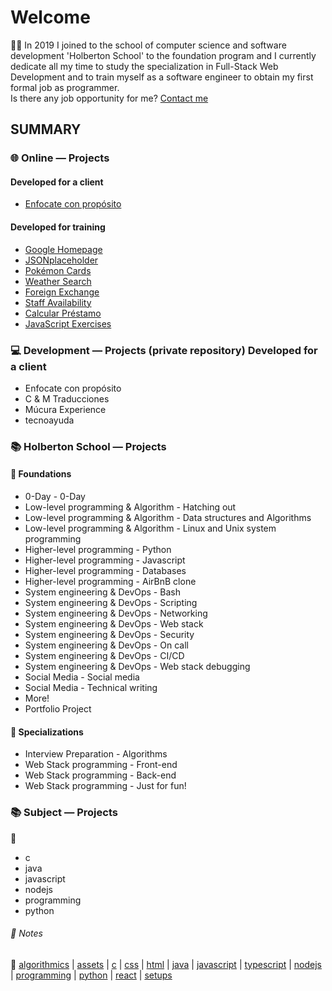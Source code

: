 # Welcome
:man_technologist: In 2019 I joined to the school of computer science and software development 'Holberton School' to the foundation program and I currently dedicate all my time to study the specialization in Full-Stack Web Development and to train myself as a software engineer to obtain my first formal job as programmer.  
Is there any job opportunity for me? [Contact me](https://www.javierandresgp.com)

## SUMMARY

### :globe_with_meridians: Online ― Projects
#### Developed for a client
* [Enfocate con propósito](http://www.enfocateconproposito.org/)
#### Developed for training
* [Google Homepage](https://javierandresgp.github.io/github_pages-google_homepage/)
* [JSONplaceholder](https://javierandresgp.github.io/github_pages-jsonplaceholder/)
* [Pokémon Cards](https://javierandresgp.github.io/github_pages-pokemon_cards/)
* [Weather Search](https://javierandresgp.github.io/github_pages-weather_search/)
* [Foreign Exchange](https://javierandresgp.github.io/github_pages-foreign_exchange/)
* [Staff Availability](https://javierandresgp.github.io/github_pages-staff_availability/)
* [Calcular Préstamo](https://javierandresgp.github.io/github_pages-calcular_prestamo/)
* [JavaScript Exercises](https://javierandresgp.github.io/github_pages-javascript_exercises/)

### :computer: Development ― Projects (private repository) Developed for a client
* Enfocate con propósito
* C & M Traducciones
* Múcura Experience
* tecnoayuda

### :books: Holberton School ― Projects
#### :open_file_folder: Foundations
* 0-Day - 0-Day
* Low-level programming & Algorithm - Hatching out
* Low-level programming & Algorithm - Data structures and Algorithms
* Low-level programming & Algorithm - Linux and Unix system programming
* Higher-level programming - Python
* Higher-level programming - Javascript
* Higher-level programming - Databases
* Higher-level programming - AirBnB clone
* System engineering & DevOps - Bash
* System engineering & DevOps - Scripting
* System engineering & DevOps - Networking
* System engineering & DevOps - Web stack
* System engineering & DevOps - Security
* System engineering & DevOps - On call
* System engineering & DevOps - CI/CD
* System engineering & DevOps - Web stack debugging
* Social Media - Social media
* Social Media - Technical writing
* More!
* Portfolio Project

#### :open_file_folder: Specializations
* Interview Preparation - Algorithms
* Web Stack programming - Front-end
* Web Stack programming - Back-end
* Web Stack programming - Just for fun!

### :books: Subject ― Projects
:open_file_folder:
* c
* java
* javascript
* nodejs
* programming
* python

###### :memo: Notes
:bookmark: [algorithmics](algorithmics.md) | [assets](assets.md) | [c](c.md) | [css](css.md) | [html](html.md) | [java](java.md) | [javascript](javascript.md)  | [typescript](typescript.md) | [nodejs](nodejs.md) | [programming](programming.md) | [python](python.md) | [react](react.md) | [setups](setups.md)
